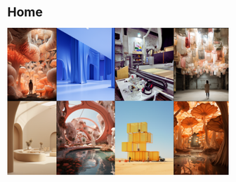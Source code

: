 # Home
![collage design space](images/home-collage.png)
<br>
<br>
<div id="homepage">
  <h1 id="typewriter-text"></h1>
</div>
  
